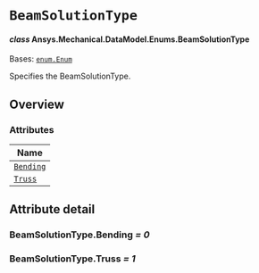 # `BeamSolutionType`

<a id="ansys.mechanical.stubs.v241.Ansys.Mechanical.DataModel.Enums.BeamSolutionType"></a>

#### *class* Ansys.Mechanical.DataModel.Enums.BeamSolutionType

Bases: [`enum.Enum`](https://docs.python.org/3/library/enum.html#enum.Enum)

Specifies the BeamSolutionType.

<!-- !! processed by numpydoc !! -->

<a id="overview"></a>

## Overview

### Attributes

| Name |
| ------------------------------------------ |
| [`Bending`](#BeamSolutionType.Bending) |
| [`Truss`](#BeamSolutionType.Truss) |

<a id="attribute-detail"></a>

## Attribute detail

<a id="BeamSolutionType.Bending"></a>

### BeamSolutionType.Bending *= 0*

<a id="BeamSolutionType.Truss"></a>

### BeamSolutionType.Truss *= 1*


